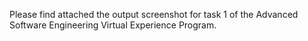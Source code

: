 Please find attached the output screenshot for task 1 of the Advanced Software Engineering Virtual Experience Program.
